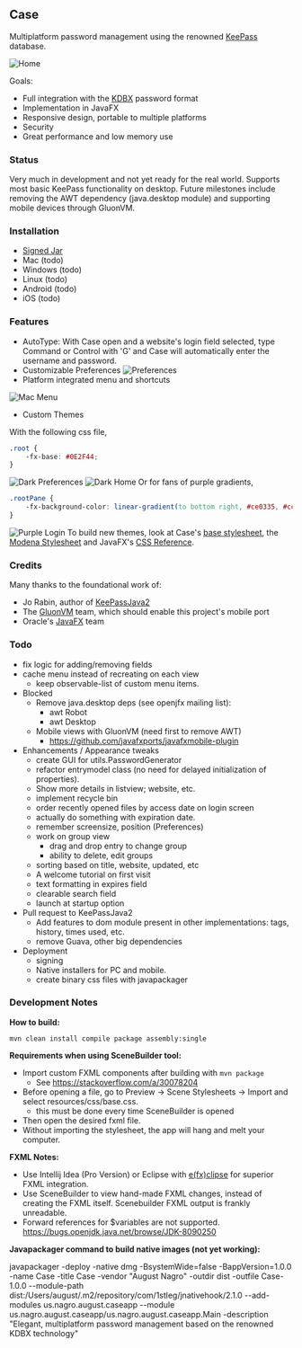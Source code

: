 ## Case 
Multiplatform password management using the renowned [KeePass](https://en.wikipedia.org/wiki/KeePass) database.

![Home](./demo-images/home.png "Home")

Goals:
* Full integration with the [KDBX](https://github.com/jorabin/KeePassJava2#keepassjava2-and-keepass) password format
* Implementation in JavaFX
* Responsive design, portable to multiple platforms
* Security
* Great performance and low memory use

### Status

Very much in development and not yet ready for the real world. Supports most basic KeePass functionality on desktop. Future milestones include removing the AWT dependency (java.desktop module) and supporting mobile devices through GluonVM.

### Installation

* [Signed Jar](https://github.com/AugustNagro/case/raw/master/dist/case-1.0.0.jar)
* Mac (todo)
* Windows (todo)
* Linux (todo)
* Android (todo)
* iOS (todo)

### Features

* AutoType: With Case open and a website's login field selected, type Command or Control with 'G' and Case will automatically enter the username and password.
* Customizable Preferences
![Preferences](./demo-images/preferences.png "Preferences")
* Platform integrated menu and shortcuts

![Mac Menu](./demo-images/menu-mac.png "Mac Menu")

* Custom Themes

With the following css file,
```css
.root {
    -fx-base: #0E2F44;
}
```
![Dark Preferences](./demo-images/dark-preferences.png "Dark Prefernces")
![Dark Home](./demo-images/dark-home.png "Dark Home")
Or for fans of purple gradients,
```css
.rootPane {
    -fx-background-color: linear-gradient(to bottom right, #ce0335, #cc00ff);
}
```
![Purple Login](./demo-images/purple-login.png "Purple Login")
To build new themes, look at Case's [base stylesheet](./src/main/resources/css/base.css), the [Modena Stylesheet](https://gist.github.com/maxd/63691840fc372f22f470) and JavaFX's [CSS Reference](https://docs.oracle.com/javafx/2/api/javafx/scene/doc-files/cssref.html).

### Credits

Many thanks to the foundational work of:
* Jo Rabin, author of [KeePassJava2](https://github.com/jorabin/KeePassJava2)
* The [GluonVM](https://github.com/javafxports/javafxmobile-plugin) team, which should enable this project's mobile port
* Oracle's [JavaFX](https://docs.oracle.com/javase/8/javase-clienttechnologies.html) team

### Todo
* fix logic for adding/removing fields
* cache menu instead of recreating on each view
    * keep observable-list of custom menu items.
* Blocked
    * Remove java.desktop deps (see openjfx mailing list):
        * awt Robot
        * awt Desktop
    * Mobile views with GluonVM (need first to remove AWT)
        * https://github.com/javafxports/javafxmobile-plugin
* Enhancements / Appearance tweaks
    * create GUI for utils.PasswordGenerator
    * refactor entrymodel class (no need for delayed initialization of properties).
    * Show more details in listview; website, etc.
    * implement recycle bin
    * order recently opened files by access date on login screen
    * actually do something with expiration date.
    * remember screensize, position (Preferences)
    * work on group view
        * drag and drop entry to change group
        * ability to delete, edit groups
    * sorting based on title, website, updated, etc
    * A welcome tutorial on first visit
    * text formatting in expires field
    * clearable search field
    * launch at startup option
* Pull request to KeePassJava2
    * Add features to dom module present in other implementations: tags, history, times used, etc.
    * remove Guava, other big dependencies
* Deployment
    * signing
    * Native installers for PC and mobile.
    * create binary css files with javapackager

### Development Notes
**How to build:**

`mvn clean install compile package assembly:single`

**Requirements when using SceneBuilder tool:**
* Import custom FXML components after building with `mvn package`
    * See https://stackoverflow.com/a/30078204
* Before opening a file, go to Preview -> Scene Stylesheets -> Import and select resources/css/base.css.
    * this must be done every time SceneBuilder is opened
* Then open the desired fxml file.
* Without importing the stylesheet, the app will hang and melt your computer.

**FXML Notes:**
* Use Intellij Idea (Pro Version) or Eclipse with [e(fx)clipse](https://www.eclipse.org/efxclipse/install.html) for superior FXML integration.
* Use SceneBuilder to view hand-made FXML changes, instead of creating the FXML itself. Scenebuilder FXML output is frankly unreadable.
* Forward references for $variables are not supported. https://bugs.openjdk.java.net/browse/JDK-8090250

**Javapackager command to build native images (not yet working):**

javapackager -deploy -native dmg -BsystemWide=false -BappVersion=1.0.0 -name Case -title Case -vendor "August Nagro" -outdir dist -outfile Case-1.0.0 --module-path dist:/Users/august/.m2/repository/com/1stleg/jnativehook/2.1.0 --add-modules us.nagro.august.caseapp --module us.nagro.august.caseapp/us.nagro.august.caseapp.Main -description "Elegant, multiplatform password management based on the renowned KDBX technology"

